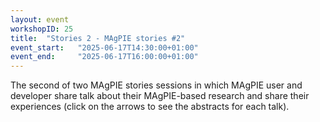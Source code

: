 ```yaml
---
layout: event
workshopID: 25
title:  "Stories 2 - MAgPIE stories #2"
event_start:   "2025-06-17T14:30:00+01:00"
event_end:     "2025-06-17T16:00:00+01:00"
---
```


The second of two MAgPIE stories sessions in which MAgPIE user and developer
share talk about their MAgPIE-based research and share their experiences (click
on the arrows to see the abstracts for each talk).
